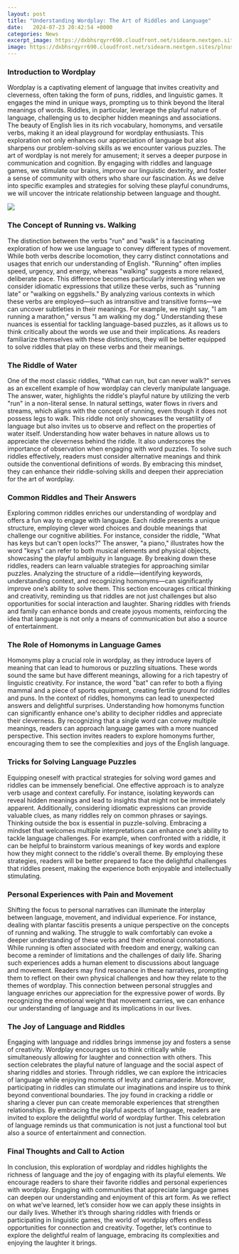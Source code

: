```yaml
---
layout: post
title: "Understanding Wordplay: The Art of Riddles and Language"
date:   2024-07-23 20:42:54 +0000
categories: News
excerpt_image: https://dxbhsrqyrr690.cloudfront.net/sidearm.nextgen.sites/plnusealions.com/images/responsive_2023/default_image.png
image: https://dxbhsrqyrr690.cloudfront.net/sidearm.nextgen.sites/plnusealions.com/images/responsive_2023/default_image.png
---
```


### Introduction to Wordplay
Wordplay is a captivating element of language that invites creativity and cleverness, often taking the form of puns, riddles, and linguistic games. It engages the mind in unique ways, prompting us to think beyond the literal meanings of words. Riddles, in particular, leverage the playful nature of language, challenging us to decipher hidden meanings and associations. The beauty of English lies in its rich vocabulary, homonyms, and versatile verbs, making it an ideal playground for wordplay enthusiasts. This exploration not only enhances our appreciation of language but also sharpens our problem-solving skills as we encounter various puzzles.
The art of wordplay is not merely for amusement; it serves a deeper purpose in communication and cognition. By engaging with riddles and language games, we stimulate our brains, improve our linguistic dexterity, and foster a sense of community with others who share our fascination. As we delve into specific examples and strategies for solving these playful conundrums, we will uncover the intricate relationship between language and thought.

![](https://dxbhsrqyrr690.cloudfront.net/sidearm.nextgen.sites/plnusealions.com/images/responsive_2023/default_image.png)
### The Concept of Running vs. Walking
The distinction between the verbs "run" and "walk" is a fascinating exploration of how we use language to convey different types of movement. While both verbs describe locomotion, they carry distinct connotations and usages that enrich our understanding of English. "Running" often implies speed, urgency, and energy, whereas "walking" suggests a more relaxed, deliberate pace. This difference becomes particularly interesting when we consider idiomatic expressions that utilize these verbs, such as "running late" or "walking on eggshells." 
By analyzing various contexts in which these verbs are employed—such as intransitive and transitive forms—we can uncover subtleties in their meanings. For example, we might say, "I am running a marathon," versus "I am walking my dog." Understanding these nuances is essential for tackling language-based puzzles, as it allows us to think critically about the words we use and their implications. As readers familiarize themselves with these distinctions, they will be better equipped to solve riddles that play on these verbs and their meanings.
### The Riddle of Water
One of the most classic riddles, "What can run, but can never walk?" serves as an excellent example of how wordplay can cleverly manipulate language. The answer, water, highlights the riddle's playful nature by utilizing the verb "run" in a non-literal sense. In natural settings, water flows in rivers and streams, which aligns with the concept of running, even though it does not possess legs to walk.
This riddle not only showcases the versatility of language but also invites us to observe and reflect on the properties of water itself. Understanding how water behaves in nature allows us to appreciate the cleverness behind the riddle. It also underscores the importance of observation when engaging with word puzzles. To solve such riddles effectively, readers must consider alternative meanings and think outside the conventional definitions of words. By embracing this mindset, they can enhance their riddle-solving skills and deepen their appreciation for the art of wordplay.
### Common Riddles and Their Answers
Exploring common riddles enriches our understanding of wordplay and offers a fun way to engage with language. Each riddle presents a unique structure, employing clever word choices and double meanings that challenge our cognitive abilities. For instance, consider the riddle, "What has keys but can't open locks?" The answer, "a piano," illustrates how the word "keys" can refer to both musical elements and physical objects, showcasing the playful ambiguity in language.
By breaking down these riddles, readers can learn valuable strategies for approaching similar puzzles. Analyzing the structure of a riddle—identifying keywords, understanding context, and recognizing homonyms—can significantly improve one’s ability to solve them. This section encourages critical thinking and creativity, reminding us that riddles are not just challenges but also opportunities for social interaction and laughter. Sharing riddles with friends and family can enhance bonds and create joyous moments, reinforcing the idea that language is not only a means of communication but also a source of entertainment.
### The Role of Homonyms in Language Games
Homonyms play a crucial role in wordplay, as they introduce layers of meaning that can lead to humorous or puzzling situations. These words sound the same but have different meanings, allowing for a rich tapestry of linguistic creativity. For instance, the word "bat" can refer to both a flying mammal and a piece of sports equipment, creating fertile ground for riddles and puns. 
In the context of riddles, homonyms can lead to unexpected answers and delightful surprises. Understanding how homonyms function can significantly enhance one's ability to decipher riddles and appreciate their cleverness. By recognizing that a single word can convey multiple meanings, readers can approach language games with a more nuanced perspective. This section invites readers to explore homonyms further, encouraging them to see the complexities and joys of the English language.
### Tricks for Solving Language Puzzles
Equipping oneself with practical strategies for solving word games and riddles can be immensely beneficial. One effective approach is to analyze verb usage and context carefully. For instance, isolating keywords can reveal hidden meanings and lead to insights that might not be immediately apparent. Additionally, considering idiomatic expressions can provide valuable clues, as many riddles rely on common phrases or sayings.
Thinking outside the box is essential in puzzle-solving. Embracing a mindset that welcomes multiple interpretations can enhance one’s ability to tackle language challenges. For example, when confronted with a riddle, it can be helpful to brainstorm various meanings of key words and explore how they might connect to the riddle's overall theme. By employing these strategies, readers will be better prepared to face the delightful challenges that riddles present, making the experience both enjoyable and intellectually stimulating.
### Personal Experiences with Pain and Movement
Shifting the focus to personal narratives can illuminate the interplay between language, movement, and individual experience. For instance, dealing with plantar fasciitis presents a unique perspective on the concepts of running and walking. The struggle to walk comfortably can evoke a deeper understanding of these verbs and their emotional connotations. While running is often associated with freedom and energy, walking can become a reminder of limitations and the challenges of daily life.
Sharing such experiences adds a human element to discussions about language and movement. Readers may find resonance in these narratives, prompting them to reflect on their own physical challenges and how they relate to the themes of wordplay. This connection between personal struggles and language enriches our appreciation for the expressive power of words. By recognizing the emotional weight that movement carries, we can enhance our understanding of language and its implications in our lives.
### The Joy of Language and Riddles
Engaging with language and riddles brings immense joy and fosters a sense of creativity. Wordplay encourages us to think critically while simultaneously allowing for laughter and connection with others. This section celebrates the playful nature of language and the social aspect of sharing riddles and stories. Through riddles, we can explore the intricacies of language while enjoying moments of levity and camaraderie.
Moreover, participating in riddles can stimulate our imaginations and inspire us to think beyond conventional boundaries. The joy found in cracking a riddle or sharing a clever pun can create memorable experiences that strengthen relationships. By embracing the playful aspects of language, readers are invited to explore the delightful world of wordplay further. This celebration of language reminds us that communication is not just a functional tool but also a source of entertainment and connection.
### Final Thoughts and Call to Action
In conclusion, this exploration of wordplay and riddles highlights the richness of language and the joy of engaging with its playful elements. We encourage readers to share their favorite riddles and personal experiences with wordplay. Engaging with communities that appreciate language games can deepen our understanding and enjoyment of this art form. 
As we reflect on what we’ve learned, let’s consider how we can apply these insights in our daily lives. Whether it’s through sharing riddles with friends or participating in linguistic games, the world of wordplay offers endless opportunities for connection and creativity. Together, let’s continue to explore the delightful realm of language, embracing its complexities and enjoying the laughter it brings.